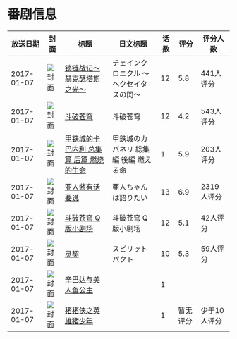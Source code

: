 # 番剧信息

|放送日期|封面|标题|日文标题|话数|评分|评分人数|
|---|---|---|---|---|---|---|
|2017-01-07|![封面](https://lain.bgm.tv/pic/cover/c/d4/f6/125900_PPZVR.jpg)|[锁链战记～赫克瑟塔斯之光～](https://bangumi.tv/subject/125900)|チェインクロニクル ～ヘクセイタスの閃～|12|5.8|441人评分|
|2017-01-07|![封面](https://lain.bgm.tv/pic/cover/c/4d/e3/153197_m55EA.jpg)|[斗破苍穹](https://bangumi.tv/subject/153197)|斗破苍穹|12|4.2|543人评分|
|2017-01-07|![封面](https://lain.bgm.tv/pic/cover/c/21/53/186161_8C278.jpg)|[甲铁城的卡巴内利 总集篇 后篇 燃烧的生命](https://bangumi.tv/subject/186161)|甲鉄城のカバネリ 総集編 後編 燃える命|1|5.9|203人评分|
|2017-01-07|![封面](https://lain.bgm.tv/pic/cover/c/ff/4a/191956_P7O5h.jpg)|[亚人酱有话要说](https://bangumi.tv/subject/191956)|亜人ちゃんは語りたい|13|6.9|2319人评分|
|2017-01-07|![封面](https://lain.bgm.tv/pic/cover/c/2c/6b/205176_Ts1oE.jpg)|[斗破苍穹 Q版小剧场](https://bangumi.tv/subject/205176)|斗破苍穹 Q版小剧场|12|5.1|42人评分|
|2017-01-07|![封面](https://lain.bgm.tv/pic/cover/c/1d/0e/207451_zYV0Q.jpg)|[灵契](https://bangumi.tv/subject/207451)|スピリットパクト|10|5.3|59人评分|
|2017-01-07|![封面](https://lain.bgm.tv/pic/cover/c/7f/3d/208043_GAkN1.jpg)|[辛巴达与美人鱼公主](https://bangumi.tv/subject/208043)||1|||
|2017-01-07|![封面](https://lain.bgm.tv/pic/cover/c/24/c9/208050_bYIkh.jpg)|[猪猪侠之英雄猪少年](https://bangumi.tv/subject/208050)||1|暂无评分|少于10人评分|

